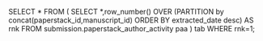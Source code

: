 SELECT * FROM (
SELECT *,row_number() OVER (PARTITION by concat(paperstack_id,manuscript_id) ORDER BY extracted_date desc) AS rnk
FROM submission.paperstack_author_activity paa
) tab
WHERE rnk=1;
